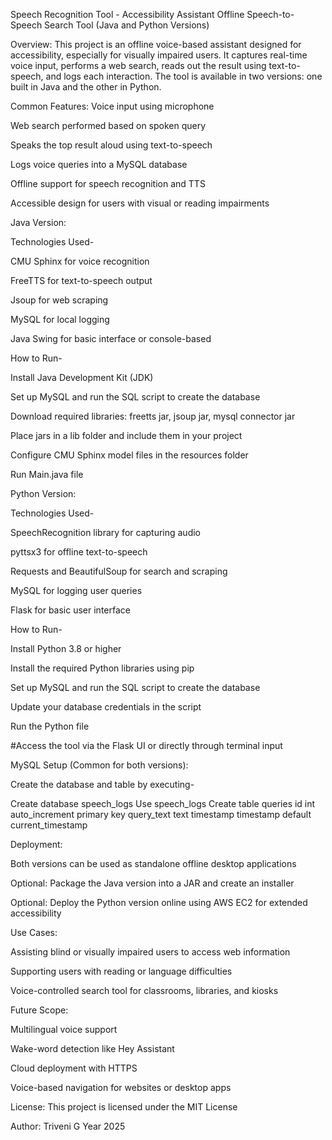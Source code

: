 Speech Recognition Tool - Accessibility Assistant
Offline Speech-to-Speech Search Tool (Java and Python Versions)

Overview:
This project is an offline voice-based assistant designed for accessibility, especially for visually impaired users. It captures real-time voice input, performs a web search, reads out the result using text-to-speech, and logs each interaction. The tool is available in two versions: one built in Java and the other in Python.

Common Features:
Voice input using microphone

Web search performed based on spoken query

Speaks the top result aloud using text-to-speech

Logs voice queries into a MySQL database

Offline support for speech recognition and TTS

Accessible design for users with visual or reading impairments

Java Version:

Technologies Used-

CMU Sphinx for voice recognition

FreeTTS for text-to-speech output

Jsoup for web scraping

MySQL for local logging

Java Swing for basic interface or console-based

How to Run-

Install Java Development Kit (JDK)

Set up MySQL and run the SQL script to create the database

Download required libraries: freetts jar, jsoup jar, mysql connector jar

Place jars in a lib folder and include them in your project

Configure CMU Sphinx model files in the resources folder

Run Main.java file

Python Version:

Technologies Used-

SpeechRecognition library for capturing audio

pyttsx3 for offline text-to-speech

Requests and BeautifulSoup for search and scraping

MySQL for logging user queries

Flask for basic user interface

How to Run-

Install Python 3.8 or higher

Install the required Python libraries using pip

Set up MySQL and run the SQL script to create the database

Update your database credentials in the script

Run the Python file

#Access the tool via the Flask UI or directly through terminal input

MySQL Setup (Common for both versions):

Create the database and table by executing-

Create database speech_logs
Use speech_logs
Create table queries
id int auto_increment primary key
query_text text
timestamp timestamp default current_timestamp

Deployment:

Both versions can be used as standalone offline desktop applications

Optional: Package the Java version into a JAR and create an installer

Optional: Deploy the Python version online using AWS EC2 for extended accessibility

Use Cases:

Assisting blind or visually impaired users to access web information

Supporting users with reading or language difficulties

Voice-controlled search tool for classrooms, libraries, and kiosks

Future Scope:

Multilingual voice support

Wake-word detection like Hey Assistant

Cloud deployment with HTTPS

Voice-based navigation for websites or desktop apps

License:
This project is licensed under the MIT License

Author:
Triveni G
Year 2025
